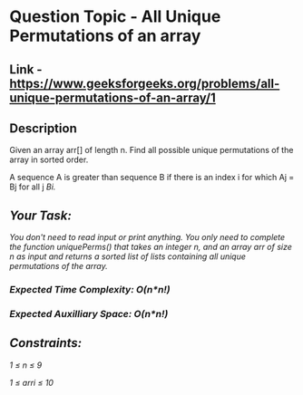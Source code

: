 # Question Topic - All Unique Permutations of an array

## Link - https://www.geeksforgeeks.org/problems/all-unique-permutations-of-an-array/1


## Description

Given an array arr[] of length n. Find all possible unique permutations of the array in sorted order. 

A sequence A is greater than sequence B if there is an index i for which Aj = Bj for all j<i and Ai > Bi.

## Your Task:
You don't need to read input or print anything. You only need to complete the function uniquePerms() that takes an integer n, and an array arr of size n as input and returns a sorted list of lists containing all unique permutations of the array.

### Expected Time Complexity:  O(n*n!)

### Expected Auxilliary Space: O(n*n!)

## Constraints:

1 ≤ n ≤ 9

1 ≤ arri ≤ 10

